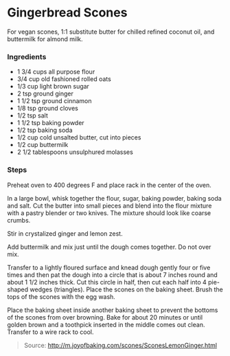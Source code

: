 Gingerbread Scones
==================
For vegan scones, 1:1 substitute butter for chilled refined coconut oil, and buttermilk for almond milk.

### Ingredients
- 1 3/4 cups all purpose flour
- 3/4 cup old fashioned rolled oats
- 1/3 cup light brown sugar
- 2 tsp ground ginger
- 1 1/2 tsp ground cinnamon
- 1/8 tsp ground cloves
- 1/2 tsp salt
- 1 1/2 tsp baking powder
- 1/2 tsp baking soda
- 1/2 cup cold unsalted butter, cut into pieces
- 1/2 cup buttermilk
- 2 1/2 tablespoons unsulphured molasses

### Steps
Preheat oven to 400 degrees F and place rack in the center of the oven.

In a large bowl, whisk together the flour, sugar, baking powder, baking soda and salt. Cut the butter into small pieces and blend into the flour mixture with a pastry blender or two knives. The mixture should look like coarse crumbs.

Stir in crystalized ginger and lemon zest.

Add buttermilk and mix just until the dough comes together. Do not over mix.

Transfer to a lightly floured surface and knead dough gently four or five times and then pat the dough into a circle that is about 7 inches round and about 1 1/2 inches thick. Cut this circle in half, then cut each half into 4 pie-shaped wedges (triangles). Place the scones on the baking sheet. Brush the tops of the scones with the egg wash.

Place the baking sheet inside another baking sheet to prevent the bottoms of the scones from over browning. Bake for about 20 minutes or until golden brown and a toothpick inserted in the middle comes out clean. Transfer to a wire rack to cool.

> Source: http://m.joyofbaking.com/scones/SconesLemonGinger.html
